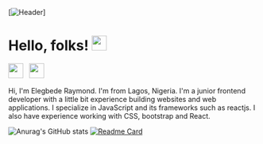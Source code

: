 [![Header](https://raw.githubusercontent.com/Elegbede-Raymond/Elegbede-Raymond/master/readme_header.png "Header")]
# Hello, folks! <img src="https://raw.githubusercontent.com/MartinHeinz/MartinHeinz/master/wave.gif" width="30px">

<a href="https://twitter.com/m0nds_"><img height="30" src="https://github.com/WaylonWalker/WaylonWalker/blob/main/icon/twitter.png?raw=true"></a>&nbsp;&nbsp;
<a href="https://instagram.com/m0nds"><img height="30" src="https://github.com/WaylonWalker/WaylonWalker/blob/main/icon/instagram.jpg?raw=true"></a>&nbsp;&nbsp;

Hi, I'm Elegbede Raymond. I'm from Lagos, Nigeria. I'm a junior frontend developer with a little bit experience building websites and web applications. I specialize in JavaScript and its frameworks such as reactjs. I also have experience working with CSS, bootstrap and React.

![Anurag's GitHub stats](https://github-readme-stats.vercel.app/api?username=m0nds&show_icons=true)
[![Readme Card](https://github-readme-stats.vercel.app/api/pin/?username=m0nds&repo=github-readme-stats)](https://github.com/m0nds/github-readme-stats)



